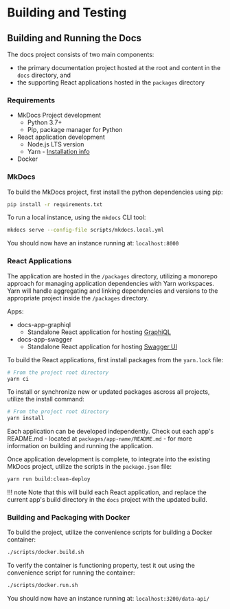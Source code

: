 # Building and Testing

## **Building and Running the Docs**

The docs project consists of two main components:

  - the primary documentation project hosted at the root and content in the 
    `docs` directory, and   
  - the supporting React applications hosted in the `packages` directory

### **Requirements**

  - MkDocs Project development  
    - Python 3.7+
    - Pip, package manager for Python
  - React application development  
    - Node.js LTS version
    - Yarn - [Installation info](https://yarnpkg.com/en/docs/install)
  - Docker

### **MkDocs**

To build the MkDocs project, first install the python dependencies using pip:
``` bash
pip install -r requirements.txt
```
To run a local instance, using the `mkdocs` CLI tool:
``` bash
mkdocs serve --config-file scripts/mkdocs.local.yml
```
You should now have an instance running at: `localhost:8000`

### **React Applications**

The application are hosted in the `/packages` directory, utilizing a monorepo 
approach for managing application dependencies with Yarn workspaces. Yarn will 
handle aggregating and linking dependencies and versions to the
appropriate project inside the `/packages` directory.  

Apps:  

  - docs-app-graphiql  
    - Standalone React application for hosting 
      [GraphiQL](https://github.com/graphql/graphiql)  
  - docs-app-swagger  
    - Standalone React application for hosting 
      [Swagger UI](https://github.com/swagger-api/swagger-ui)

To build the React applications, first install packages from the `yarn.lock` file:
``` bash
# From the project root directory
yarn ci
```
To install or synchronize new or updated packages ascross all projects, utilize 
the install command:
``` bash
# From the project root directory
yarn install
```

Each application can be developed independently. Check out each app's README.md -
located at `packages/app-name/README.md` - for more information on building and 
running the application.  

Once application development is complete, to integrate into the existing MkDocs 
project, utilize the scripts in the `package.json` file:
``` bash
yarn run build:clean-deploy
```

!!! note 
    Note that this will build each React application, and replace the current app's 
    build directory in the `docs` project with the updated build.

### **Building and Packaging with Docker**

To build the project, utilize the convenience scripts for building a Docker container:
``` bash
./scripts/docker.build.sh
```
To verify the container is functioning property, test it out using the convenience 
script for running the container:
``` bash
./scripts/docker.run.sh
```
You should now have an instance running at: `localhost:3200/data-api/`

<br/>
